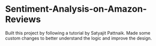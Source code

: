 # Sentiment-Analysis-on-Amazon-Reviews
Built this project by following a tutorial by Satyajit Pattnaik. Made some custom changes to better understand the logic and improve the design.
